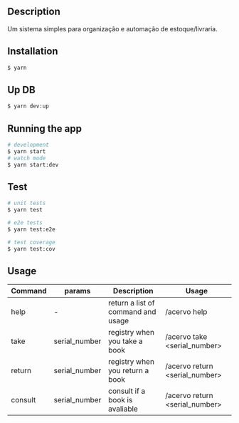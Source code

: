 ## Description

  Um sistema simples para organização e automação de estoque/livraria.

## Installation

```sh
$ yarn
```

## Up DB

```sh
$ yarn dev:up
```

## Running the app

```sh
# development
$ yarn start
# watch mode
$ yarn start:dev
```

## Test

```sh
# unit tests
$ yarn test

# e2e tests
$ yarn test:e2e

# test coverage
$ yarn test:cov
```

## Usage

| Command | params | Description | Usage |
|---------|---|---|---|
| help | - | return a list of command and usage | /acervo help |
| take | serial_number | registry when you take a book | /acervo take <serial_number> |
| return | serial_number | registry when you return a book | /acervo return <serial_number> |
| consult | serial_number | consult if a book is avaliable | /acervo return <serial_number> |
